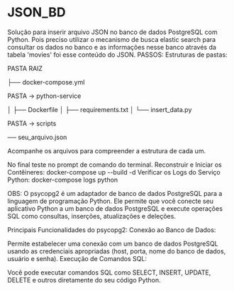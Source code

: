 
# JSON_BD
Solução para inserir arquivo JSON no banco de dados PostgreSQL com Python.
Pois preciso utilizar o mecanismo de busca elastic search para consultar os dados no banco e as informações nesse banco através da tabela 'movies' foi esse conteúdo do JSON.
PASSOS: 
Estruturas de pastas:

PASTA RAIZ

├── docker-compose.yml

PASTA -> python-service

│   ├── Dockerfile
│   ├── requirements.txt
│   └── insert_data.py

PASTA -> scripts

── seu_arquivo.json
    
Acompanhe os arquivos para compreender a estrutura de cada um.

No final teste no prompt de comando do terminal.
Reconstruir e Iniciar os Contêineres: docker-compose up --build -d
Verificar os Logs do Serviço Python: docker-compose logs python

OBS: 
O psycopg2 é um adaptador de banco de dados PostgreSQL para a linguagem de programação Python. Ele permite que você conecte seu aplicativo Python a um banco de dados PostgreSQL e execute operações SQL como consultas, inserções, atualizações e deleções.

Principais Funcionalidades do psycopg2:
Conexão ao Banco de Dados:

Permite estabelecer uma conexão com um banco de dados PostgreSQL usando as credenciais apropriadas (host, porta, nome do banco de dados, usuário e senha).
Execução de Comandos SQL:

Você pode executar comandos SQL como SELECT, INSERT, UPDATE, DELETE e outros diretamente do seu código Python.

